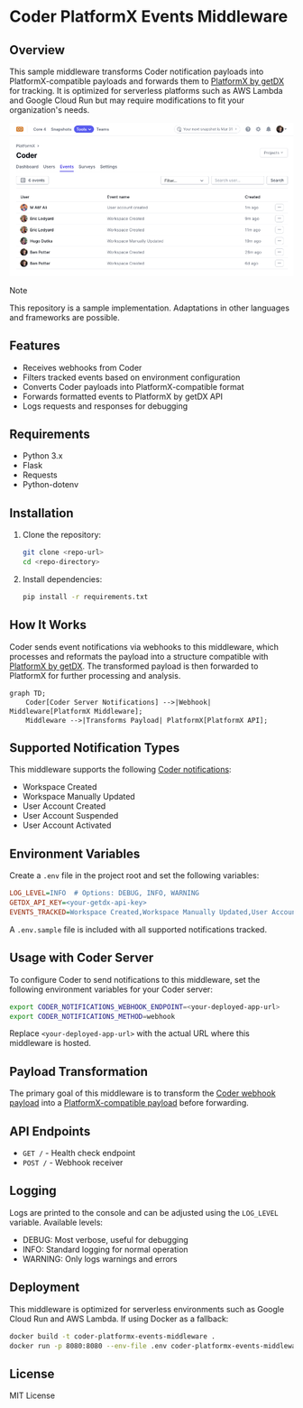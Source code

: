 # Coder PlatformX Events Middleware

## Overview

This sample middleware transforms Coder notification payloads into PlatformX-compatible payloads and forwards them to [PlatformX by getDX](https://getdx.com/platformx) for tracking. It is optimized for serverless platforms such as AWS Lambda and Google Cloud Run but may require modifications to fit your organization's needs.

![PlatformX Screenshot with Coder Events](./platformx-screenshot.png)

> [!NOTE]
> This repository is a sample implementation. Adaptations in other languages and frameworks are possible.

## Features

- Receives webhooks from Coder
- Filters tracked events based on environment configuration
- Converts Coder payloads into PlatformX-compatible format
- Forwards formatted events to PlatformX by getDX API
- Logs requests and responses for debugging

## Requirements

- Python 3.x
- Flask
- Requests
- Python-dotenv

## Installation

1. Clone the repository:
   ```sh
   git clone <repo-url>
   cd <repo-directory>
   ```
2. Install dependencies:
   ```sh
   pip install -r requirements.txt
   ```

## How It Works

Coder sends event notifications via webhooks to this middleware, which processes and reformats the payload into a structure compatible with [PlatformX by getDX](https://help.getdx.com/en/articles/7880779-getting-started). The transformed payload is then forwarded to PlatformX for further processing and analysis.

```mermaid
graph TD;
    Coder[Coder Server Notifications] -->|Webhook| Middleware[PlatformX Middleware];
    Middleware -->|Transforms Payload| PlatformX[PlatformX API];
```

## Supported Notification Types

This middleware supports the following [Coder notifications](https://coder.com/docs/admin/monitoring/notifications):

- Workspace Created
- Workspace Manually Updated
- User Account Created
- User Account Suspended
- User Account Activated

## Environment Variables

Create a `.env` file in the project root and set the following variables:

```ini
LOG_LEVEL=INFO  # Options: DEBUG, INFO, WARNING
GETDX_API_KEY=<your-getdx-api-key>
EVENTS_TRACKED=Workspace Created,Workspace Manually Updated,User Account Created,User Account Suspended,User Account Activated
```

A `.env.sample` file is included with all supported notifications tracked.

## Usage with Coder Server

To configure Coder to send notifications to this middleware, set the following environment variables for your Coder server:

```sh
export CODER_NOTIFICATIONS_WEBHOOK_ENDPOINT=<your-deployed-app-url>
export CODER_NOTIFICATIONS_METHOD=webhook
```

Replace `<your-deployed-app-url>` with the actual URL where this middleware is hosted.

## Payload Transformation

The primary goal of this middleware is to transform the [Coder webhook payload](https://coder.com/docs/admin/monitoring/notifications) into a [PlatformX-compatible payload](https://help.getdx.com/en/articles/7880779-getting-started) before forwarding.

## API Endpoints

- `GET /` - Health check endpoint
- `POST /` - Webhook receiver

## Logging

Logs are printed to the console and can be adjusted using the `LOG_LEVEL` variable. Available levels:

- DEBUG: Most verbose, useful for debugging
- INFO: Standard logging for normal operation
- WARNING: Only logs warnings and errors

## Deployment

This middleware is optimized for serverless environments such as Google Cloud Run and AWS Lambda. If using Docker as a fallback:

```sh
docker build -t coder-platformx-events-middleware .
docker run -p 8080:8080 --env-file .env coder-platformx-events-middleware
```

## License

MIT License

